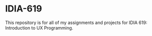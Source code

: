 # IDIA-619
This repository is for all of my assignments and projects for IDIA 619: Introduction to UX Programming.
